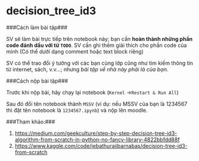 # decision_tree_id3  
###Cách làm bài tập###

SV sẽ làm bài trực tiếp trên notebook này; bạn cần **hoàn thành những phần code đánh dấu với từ `TODO`**. SV cần ghi thêm giải thích cho phần code của mình (Có thể dưới dạng comment hoặc text block riêng)


SV có thể trao đổi ý tưởng với các bạn cùng lớp cũng như tìm kiếm thông tin từ internet, sách, v.v...; nhưng *bài tập về nhà này phải là của bạn.*

###Cách nộp bài tập###

Trước khi nộp bài, hãy chạy lại notebook (`Kernel` ->`Restart & Run All`)

Sau đó đổi tên notebook thành `MSSV` (ví dụ: nếu MSSV của bạn là 1234567 thì đặt tên notebook là `1234567.ipynb`) và nộp lên moodle.

###Tham khảo:###
1.  https://medium.com/geekculture/step-by-step-decision-tree-id3-algorithm-from-scratch-in-python-no-fancy-library-4822bbfdd88f
2. https://www.kaggle.com/code/jebathuraiibarnabas/decision-tree-id3-from-scratch
